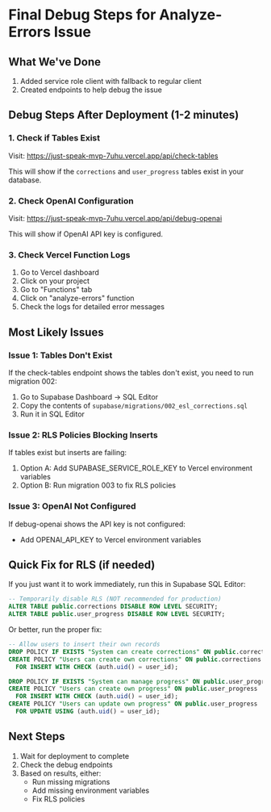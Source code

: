  # Final Debug Steps for Analyze-Errors Issue

## What We've Done
1. Added service role client with fallback to regular client
2. Created endpoints to help debug the issue

## Debug Steps After Deployment (1-2 minutes)

### 1. Check if Tables Exist
Visit: https://just-speak-mvp-7uhu.vercel.app/api/check-tables

This will show if the `corrections` and `user_progress` tables exist in your database.

### 2. Check OpenAI Configuration
Visit: https://just-speak-mvp-7uhu.vercel.app/api/debug-openai

This will show if OpenAI API key is configured.

### 3. Check Vercel Function Logs
1. Go to Vercel dashboard
2. Click on your project
3. Go to "Functions" tab
4. Click on "analyze-errors" function
5. Check the logs for detailed error messages

## Most Likely Issues

### Issue 1: Tables Don't Exist
If the check-tables endpoint shows the tables don't exist, you need to run migration 002:

1. Go to Supabase Dashboard → SQL Editor
2. Copy the contents of `supabase/migrations/002_esl_corrections.sql`
3. Run it in SQL Editor

### Issue 2: RLS Policies Blocking Inserts
If tables exist but inserts are failing:

1. Option A: Add SUPABASE_SERVICE_ROLE_KEY to Vercel environment variables
2. Option B: Run migration 003 to fix RLS policies

### Issue 3: OpenAI Not Configured
If debug-openai shows the API key is not configured:
- Add OPENAI_API_KEY to Vercel environment variables

## Quick Fix for RLS (if needed)

If you just want it to work immediately, run this in Supabase SQL Editor:

```sql
-- Temporarily disable RLS (NOT recommended for production)
ALTER TABLE public.corrections DISABLE ROW LEVEL SECURITY;
ALTER TABLE public.user_progress DISABLE ROW LEVEL SECURITY;
```

Or better, run the proper fix:

```sql
-- Allow users to insert their own records
DROP POLICY IF EXISTS "System can create corrections" ON public.corrections;
CREATE POLICY "Users can create own corrections" ON public.corrections
  FOR INSERT WITH CHECK (auth.uid() = user_id);

DROP POLICY IF EXISTS "System can manage progress" ON public.user_progress;
CREATE POLICY "Users can create own progress" ON public.user_progress
  FOR INSERT WITH CHECK (auth.uid() = user_id);
CREATE POLICY "Users can update own progress" ON public.user_progress
  FOR UPDATE USING (auth.uid() = user_id);
```

## Next Steps
1. Wait for deployment to complete
2. Check the debug endpoints
3. Based on results, either:
   - Run missing migrations
   - Add missing environment variables
   - Fix RLS policies